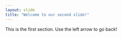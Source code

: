 ```yaml
---
layout: slide
title: "Welcome to our second slide!"
---
```

This is the first section.
Use the left arrow to go back!
